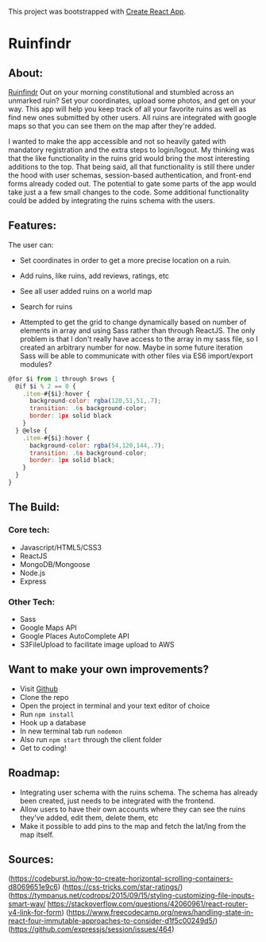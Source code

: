 This project was bootstrapped with [Create React App](https://github.com/facebook/create-react-app).

# Ruinfindr

## About:

[Ruinfindr](https://ruinfindr.herokuapp.com/)
Out on your morning constitutional and stumbled across an unmarked ruin? Set your coordinates, upload some photos, and get on your way. This app will help you keep track of all your favorite ruins as well as find new ones submitted by other users. All ruins are integrated with google maps so that you can see them on the map after they're added.  

I wanted to make the app accessible and not so heavily gated with mandatory registration and the extra steps to login/logout. My thinking was that the like functionality in the ruins grid would bring the most interesting additions to the top. That being said, all that functionality is still there under the hood with user schemas, session-based authentication, and front-end forms already coded out. The potential to gate some parts of the app would take just a a few small changes to the code. Some additional functionality could be added by integrating the ruins schema with the users.

## Features:
The user can:
- Set coordinates in order to get a more precise location on a ruin.
- Add ruins, like ruins, add reviews, ratings, etc
- See all user added ruins on a world map
- Search for ruins


- Attempted to get the grid to change dynamically based on number of elements in array and using Sass rather than through ReactJS. The only problem is that I don't really have access to the array in my sass file, so I created an arbitrary number for now. Maybe in some future iteration Sass will be able to communicate with other files via ES6 import/export modules?

```Javascript
@for $i from 1 through $rows {
  @if $i % 2 == 0 {
    .item-#{$i}:hover {
      background-color: rgba(120,51,51,.7);
      transition: .6s background-color;
      border: 1px solid black
    }
  } @else {
    .item-#{$i}:hover {
      background-color: rgba(54,120,144,.7);
      transition: .6s background-color;
      border: 1px solid black;
    }
  }
}
```


## The Build:
### Core tech:
- Javascript/HTML5/CSS3
- ReactJS
- MongoDB/Mongoose
- Node.js
- Express
### Other Tech:
- Sass
- Google Maps API
- Google Places AutoComplete API
- S3FileUpload to facilitate image upload to AWS


## Want to make your own improvements?
- Visit [Github](https://github.com/btaz21/ruins-final)
- Clone the repo
- Open the project in terminal and your text editor of choice
- Run ```npm install```
- Hook up a database
- In new terminal tab run ```nodemon```
- Also run ```npm start``` through the client folder
- Get to coding!


## Roadmap:
- Integrating user schema with the ruins schema. The schema has already been created, just needs to be integrated with the frontend.
- Allow users to have their own accounts where they can see the ruins they've added, edit them, delete them, etc
- Make it possible to add pins to the map and fetch the lat/lng from the map itself.


## Sources:
(https://codeburst.io/how-to-create-horizontal-scrolling-containers-d8069651e9c6)
(https://css-tricks.com/star-ratings/)
(https://tympanus.net/codrops/2015/09/15/styling-customizing-file-inputs-smart-way/ https://stackoverflow.com/questions/42060961/react-router-v4-link-for-form)
(https://www.freecodecamp.org/news/handling-state-in-react-four-immutable-approaches-to-consider-d1f5c00249d5/)
(https://github.com/expressjs/session/issues/464)
